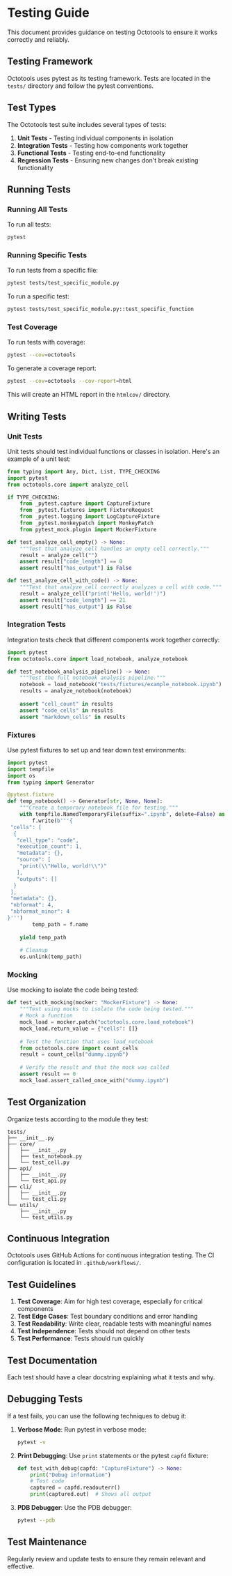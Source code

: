 # Testing Guide

This document provides guidance on testing Octotools to ensure it works correctly and reliably.

## Testing Framework

Octotools uses pytest as its testing framework. Tests are located in the `tests/` directory and follow the pytest conventions.

## Test Types

The Octotools test suite includes several types of tests:

1. **Unit Tests** - Testing individual components in isolation
2. **Integration Tests** - Testing how components work together
3. **Functional Tests** - Testing end-to-end functionality
4. **Regression Tests** - Ensuring new changes don't break existing functionality

## Running Tests

### Running All Tests

To run all tests:

```bash
pytest
```

### Running Specific Tests

To run tests from a specific file:

```bash
pytest tests/test_specific_module.py
```

To run a specific test:

```bash
pytest tests/test_specific_module.py::test_specific_function
```

### Test Coverage

To run tests with coverage:

```bash
pytest --cov=octotools
```

To generate a coverage report:

```bash
pytest --cov=octotools --cov-report=html
```

This will create an HTML report in the `htmlcov/` directory.

## Writing Tests

### Unit Tests

Unit tests should test individual functions or classes in isolation. Here's an example of a unit test:

```python
from typing import Any, Dict, List, TYPE_CHECKING
import pytest
from octotools.core import analyze_cell

if TYPE_CHECKING:
    from _pytest.capture import CaptureFixture
    from _pytest.fixtures import FixtureRequest
    from _pytest.logging import LogCaptureFixture
    from _pytest.monkeypatch import MonkeyPatch
    from pytest_mock.plugin import MockerFixture

def test_analyze_cell_empty() -> None:
    """Test that analyze_cell handles an empty cell correctly."""
    result = analyze_cell("")
    assert result["code_length"] == 0
    assert result["has_output"] is False

def test_analyze_cell_with_code() -> None:
    """Test that analyze_cell correctly analyzes a cell with code."""
    result = analyze_cell("print('Hello, world!')")
    assert result["code_length"] == 21
    assert result["has_output"] is False
```

### Integration Tests

Integration tests check that different components work together correctly:

```python
import pytest
from octotools.core import load_notebook, analyze_notebook

def test_notebook_analysis_pipeline() -> None:
    """Test the full notebook analysis pipeline."""
    notebook = load_notebook("tests/fixtures/example_notebook.ipynb")
    results = analyze_notebook(notebook)
    
    assert "cell_count" in results
    assert "code_cells" in results
    assert "markdown_cells" in results
```

### Fixtures

Use pytest fixtures to set up and tear down test environments:

```python
import pytest
import tempfile
import os
from typing import Generator

@pytest.fixture
def temp_notebook() -> Generator[str, None, None]:
    """Create a temporary notebook file for testing."""
    with tempfile.NamedTemporaryFile(suffix=".ipynb", delete=False) as f:
        f.write(b'''{
 "cells": [
  {
   "cell_type": "code",
   "execution_count": 1,
   "metadata": {},
   "source": [
    "print(\\"Hello, world!\\")"
   ],
   "outputs": []
  }
 ],
 "metadata": {},
 "nbformat": 4,
 "nbformat_minor": 4
}''')
        temp_path = f.name
    
    yield temp_path
    
    # Cleanup
    os.unlink(temp_path)
```

### Mocking

Use mocking to isolate the code being tested:

```python
def test_with_mocking(mocker: "MockerFixture") -> None:
    """Test using mocks to isolate the code being tested."""
    # Mock a function
    mock_load = mocker.patch("octotools.core.load_notebook")
    mock_load.return_value = {"cells": []}
    
    # Test the function that uses load_notebook
    from octotools.core import count_cells
    result = count_cells("dummy.ipynb")
    
    # Verify the result and that the mock was called
    assert result == 0
    mock_load.assert_called_once_with("dummy.ipynb")
```

## Test Organization

Organize tests according to the module they test:

```
tests/
├── __init__.py
├── core/
│   ├── __init__.py
│   ├── test_notebook.py
│   └── test_cell.py
├── api/
│   ├── __init__.py
│   └── test_api.py
├── cli/
│   ├── __init__.py
│   └── test_cli.py
└── utils/
    ├── __init__.py
    └── test_utils.py
```

## Continuous Integration

Octotools uses GitHub Actions for continuous integration testing. The CI configuration is located in `.github/workflows/`.

## Test Guidelines

1. **Test Coverage**: Aim for high test coverage, especially for critical components
2. **Test Edge Cases**: Test boundary conditions and error handling
3. **Test Readability**: Write clear, readable tests with meaningful names
4. **Test Independence**: Tests should not depend on other tests
5. **Test Performance**: Tests should run quickly

## Test Documentation

Each test should have a clear docstring explaining what it tests and why.

## Debugging Tests

If a test fails, you can use the following techniques to debug it:

1. **Verbose Mode**: Run pytest in verbose mode:
   ```bash
   pytest -v
   ```

2. **Print Debugging**: Use `print` statements or the pytest `capfd` fixture:
   ```python
   def test_with_debug(capfd: "CaptureFixture") -> None:
       print("Debug information")
       # Test code
       captured = capfd.readouterr()
       print(captured.out)  # Shows all output
   ```

3. **PDB Debugger**: Use the PDB debugger:
   ```bash
   pytest --pdb
   ```

## Test Maintenance

Regularly review and update tests to ensure they remain relevant and effective. 